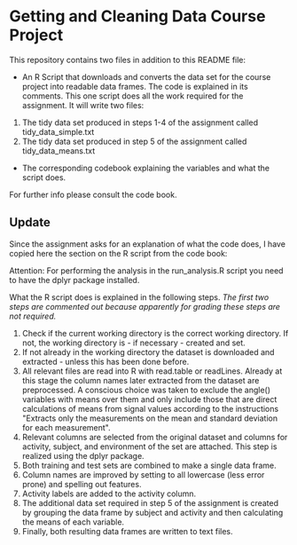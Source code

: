 # Getting and Cleaning Data Course Project

This repository contains two files in addition to this README file:

* An R Script that downloads and converts the data set for the course project into readable data frames. The code is explained in its comments. This one script does all the work required for the assignment. It will write two files:

1. The tidy data set produced in steps 1-4 of the assignment called tidy_data_simple.txt
2. The tidy data set produced in step 5 of the assignment called tidy_data_means.txt

* The corresponding codebook explaining the variables and what the script does.

For further info please consult the code book.

## Update
Since the assignment asks for an explanation of what the code does, I have copied here the section on the R script from the code book:

Attention: For performing the analysis in the run_analysis.R script you need to have the dplyr package installed.

What the R script does is explained in the following steps. <i>The first two steps are commented out because apparently for grading these steps are not required.</i>

1. Check if the current working directory is the correct working directory. If not, the working directory is - if necessary - created and set.
2. If not already in the working directory the dataset is downloaded and extracted - unless this has been done before.
3. All relevant files are read into R with read.table or readLines. Already at this stage the column names later extracted from the dataset are preprocessed.
A conscious choice was taken to exclude the angle() variables with means over them and only include those that are direct calculations of means from signal values according to the instructions "Extracts only the measurements on the mean and standard deviation for each measurement".
4. Relevant columns are selected from the original dataset and columns for activity, subject, and environment of the set are attached. This step is realized using the dplyr package.
5. Both training and test sets are combined to make a single data frame.
6. Column names are improved by setting to all lowercase (less error prone) and spelling out features.
7. Activity labels are added to the activity column.
8. The additional data set required in step 5 of the assignment is created by grouping the data frame by subject and activity and then calculating the means of each variable.
9. Finally, both resulting data frames are written to text files.